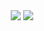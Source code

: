 <div align="center">
  <img src="https://github-readme-stats.vercel.app/api/top-langs/?username=qgasdg&layout=compact&theme=codeSTACKr"/>
  <img src="https://img.shields.io/badge/Tistory-#000000?style=for-the-badge&logo=tistory&logoColor=white">
</div>

<!--
**qgasdg/qgasdg** is a ✨ _special_ ✨ repository because its `README.md` (this file) appears on your GitHub profile.

Here are some ideas to get you started:

- 🔭 I’m currently working on ...
- 🌱 I’m currently learning ...
- 👯 I’m looking to collaborate on ...
- 🤔 I’m looking for help with ...
- 💬 Ask me about ...
- 📫 How to reach me: ...
- 😄 Pronouns: ...
- ⚡ Fun fact: ...
-->

